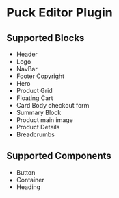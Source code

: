 # Puck Editor Plugin

## Supported Blocks

- Header
- Logo
- NavBar
- Footer Copyright
- Hero
- Product Grid
- Floating Cart
- Card Body checkout form
- Summary Block
- Product main image
- Product Details
- Breadcrumbs

## Supported Components

- Button
- Container
- Heading
